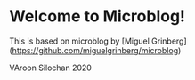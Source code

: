 # Welcome to Microblog!

This is based on microblog by [Miguel Grinberg] (https://github.com/miguelgrinberg/microblog)

VAroon Silochan 2020
